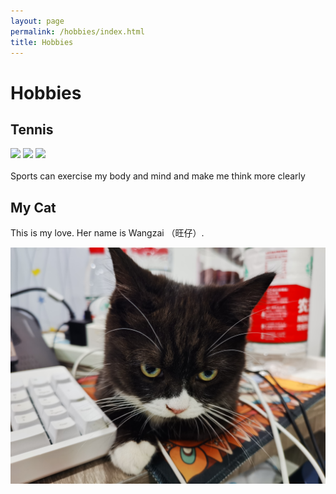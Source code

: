 ```yaml
---
layout: page
permalink: /hobbies/index.html
title: Hobbies
---
```


# Hobbies

## Tennis

<div class="third">
<img src="/images/prelection.JPG">
<img src="/images/speech.JPG">
<img src="/images/speech.JPG">
</div>
<br>Sports can exercise my body and mind and make me think more clearly




## My Cat

This is my love. Her name is Wangzai （旺仔）.

<div>
<img src="/images/cat.JPG">
</div>
<br>



